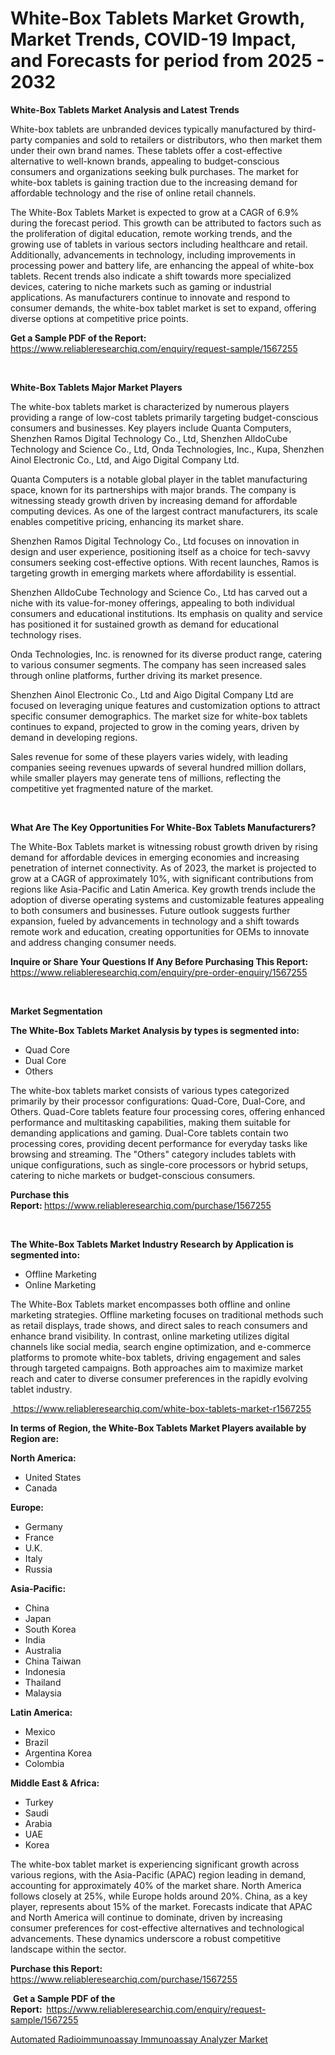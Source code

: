 <p><h1>White-Box Tablets Market Growth, Market Trends, COVID-19 Impact, and Forecasts for period from 2025 - 2032</h1></p><p><strong>White-Box Tablets Market Analysis and Latest Trends</strong></p>
<p><p>White-box tablets are unbranded devices typically manufactured by third-party companies and sold to retailers or distributors, who then market them under their own brand names. These tablets offer a cost-effective alternative to well-known brands, appealing to budget-conscious consumers and organizations seeking bulk purchases. The market for white-box tablets is gaining traction due to the increasing demand for affordable technology and the rise of online retail channels. </p><p>The White-Box Tablets Market is expected to grow at a CAGR of 6.9% during the forecast period. This growth can be attributed to factors such as the proliferation of digital education, remote working trends, and the growing use of tablets in various sectors including healthcare and retail. Additionally, advancements in technology, including improvements in processing power and battery life, are enhancing the appeal of white-box tablets. Recent trends also indicate a shift towards more specialized devices, catering to niche markets such as gaming or industrial applications. As manufacturers continue to innovate and respond to consumer demands, the white-box tablet market is set to expand, offering diverse options at competitive price points.</p></p>
<p><strong>Get a Sample PDF of the Report:&nbsp;</strong> <a href="https://www.reliableresearchiq.com/enquiry/request-sample/1567255?utm_campaign=3174&utm_medium=2&utm_source=Github&utm_content=ia&utm_term=22032025&utm_id=white-box-tablets">https://www.reliableresearchiq.com/enquiry/request-sample/1567255</a></p>
<p>&nbsp;</p>
<p><strong>White-Box Tablets Major Market Players</strong></p>
<p><p>The white-box tablets market is characterized by numerous players providing a range of low-cost tablets primarily targeting budget-conscious consumers and businesses. Key players include Quanta Computers, Shenzhen Ramos Digital Technology Co., Ltd, Shenzhen AlldoCube Technology and Science Co., Ltd, Onda Technologies, Inc., Kupa, Shenzhen Ainol Electronic Co., Ltd, and Aigo Digital Company Ltd.</p><p>Quanta Computers is a notable global player in the tablet manufacturing space, known for its partnerships with major brands. The company is witnessing steady growth driven by increasing demand for affordable computing devices. As one of the largest contract manufacturers, its scale enables competitive pricing, enhancing its market share.</p><p>Shenzhen Ramos Digital Technology Co., Ltd focuses on innovation in design and user experience, positioning itself as a choice for tech-savvy consumers seeking cost-effective options. With recent launches, Ramos is targeting growth in emerging markets where affordability is essential.</p><p>Shenzhen AlldoCube Technology and Science Co., Ltd has carved out a niche with its value-for-money offerings, appealing to both individual consumers and educational institutions. Its emphasis on quality and service has positioned it for sustained growth as demand for educational technology rises.</p><p>Onda Technologies, Inc. is renowned for its diverse product range, catering to various consumer segments. The company has seen increased sales through online platforms, further driving its market presence.</p><p>Shenzhen Ainol Electronic Co., Ltd and Aigo Digital Company Ltd are focused on leveraging unique features and customization options to attract specific consumer demographics. The market size for white-box tablets continues to expand, projected to grow in the coming years, driven by demand in developing regions.</p><p>Sales revenue for some of these players varies widely, with leading companies seeing revenues upwards of several hundred million dollars, while smaller players may generate tens of millions, reflecting the competitive yet fragmented nature of the market.</p></p>
<p>&nbsp;</p>
<p><strong>What Are The Key Opportunities For White-Box Tablets Manufacturers?</strong></p>
<p><p>The White-Box Tablets market is witnessing robust growth driven by rising demand for affordable devices in emerging economies and increasing penetration of internet connectivity. As of 2023, the market is projected to grow at a CAGR of approximately 10%, with significant contributions from regions like Asia-Pacific and Latin America. Key growth trends include the adoption of diverse operating systems and customizable features appealing to both consumers and businesses. Future outlook suggests further expansion, fueled by advancements in technology and a shift towards remote work and education, creating opportunities for OEMs to innovate and address changing consumer needs.</p></p>
<p><strong>Inquire or Share Your Questions If Any Before Purchasing This Report:</strong> <a href="https://www.reliableresearchiq.com/enquiry/pre-order-enquiry/1567255?utm_campaign=3174&utm_medium=2&utm_source=Github&utm_content=ia&utm_term=22032025&utm_id=white-box-tablets">https://www.reliableresearchiq.com/enquiry/pre-order-enquiry/1567255</a></p>
<p>&nbsp;</p>
<p><strong>Market Segmentation</strong></p>
<p><strong>The White-Box Tablets Market Analysis by types is segmented into:</strong></p>
<p><ul><li>Quad Core</li><li>Dual Core</li><li>Others</li></ul></p>
<p><p>The white-box tablets market consists of various types categorized primarily by their processor configurations: Quad-Core, Dual-Core, and Others. Quad-Core tablets feature four processing cores, offering enhanced performance and multitasking capabilities, making them suitable for demanding applications and gaming. Dual-Core tablets contain two processing cores, providing decent performance for everyday tasks like browsing and streaming. The "Others" category includes tablets with unique configurations, such as single-core processors or hybrid setups, catering to niche markets or budget-conscious consumers.</p></p>
<p><strong>Purchase this Report:&nbsp;</strong><a href="https://www.reliableresearchiq.com/purchase/1567255?utm_campaign=3174&utm_medium=2&utm_source=Github&utm_content=ia&utm_term=22032025&utm_id=white-box-tablets">https://www.reliableresearchiq.com/purchase/1567255</a></p>
<p>&nbsp;</p>
<p><strong>The White-Box Tablets Market Industry Research by Application is segmented into:</strong></p>
<p><ul><li>Offline Marketing</li><li>Online Marketing</li></ul></p>
<p><p>The White-Box Tablets market encompasses both offline and online marketing strategies. Offline marketing focuses on traditional methods such as retail displays, trade shows, and direct sales to reach consumers and enhance brand visibility. In contrast, online marketing utilizes digital channels like social media, search engine optimization, and e-commerce platforms to promote white-box tablets, driving engagement and sales through targeted campaigns. Both approaches aim to maximize market reach and cater to diverse consumer preferences in the rapidly evolving tablet industry.</p></p>
<p><a href="https://www.reliableresearchiq.com/white-box-tablets-market-r1567255?utm_campaign=3174&utm_medium=2&utm_source=Github&utm_content=ia&utm_term=22032025&utm_id=white-box-tablets">&nbsp;https://www.reliableresearchiq.com/white-box-tablets-market-r1567255</a></p>
<p><strong>In terms of Region, the White-Box Tablets Market Players available by Region are:</strong></p>
<p>
    <p> <strong> North America: </strong>
        <ul>
            <li>United States</li>
            <li>Canada</li>
        </ul>
        </p> 
    <p> <strong> Europe: </strong>
        <ul>
            <li>Germany</li>
            <li>France</li>
            <li>U.K.</li>
            <li>Italy</li>
            <li>Russia</li>
        </ul>
        </p> 
    <p> <strong> Asia-Pacific: </strong>
        <ul>
            <li>China</li>
            <li>Japan</li>
            <li>South Korea</li>
            <li>India</li>
            <li>Australia</li>
            <li>China Taiwan</li>
            <li>Indonesia</li>
            <li>Thailand</li>
            <li>Malaysia</li>
        </ul>
        </p> 
    <p> <strong> Latin America: </strong>
        <ul>
            <li>Mexico</li>
            <li>Brazil</li>
            <li>Argentina Korea</li>
            <li>Colombia</li>
        </ul>
        </p> 
    <p> <strong> Middle East & Africa: </strong>
        <ul>
            <li>Turkey</li>
            <li>Saudi</li>
            <li>Arabia</li>
            <li>UAE</li>
            <li>Korea</li>
        </ul>
    </p>
    </p>
<p><p>The white-box tablet market is experiencing significant growth across various regions, with the Asia-Pacific (APAC) region leading in demand, accounting for approximately 40% of the market share. North America follows closely at 25%, while Europe holds around 20%. China, as a key player, represents about 15% of the market. Forecasts indicate that APAC and North America will continue to dominate, driven by increasing consumer preferences for cost-effective alternatives and technological advancements. These dynamics underscore a robust competitive landscape within the sector.</p></p>
<p><strong>Purchase this Report: </strong><a href="https://www.reliableresearchiq.com/purchase/1567255?utm_campaign=3174&utm_medium=2&utm_source=Github&utm_content=ia&utm_term=22032025&utm_id=white-box-tablets">https://www.reliableresearchiq.com/purchase/1567255</a></p>
<p>&nbsp;<strong>Get a Sample PDF of the Report:&nbsp;&nbsp;</strong><a href="https://www.reliableresearchiq.com/enquiry/request-sample/1567255?utm_campaign=3174&utm_medium=2&utm_source=Github&utm_content=ia&utm_term=22032025&utm_id=white-box-tablets">https://www.reliableresearchiq.com/enquiry/request-sample/1567255</a></p>
<p><strong></strong></p>
<p><p><a href="https://github.com/shadnfamoza/Market-Research-Report-List-1/blob/main/automated-radioimmunoassay-immunoassay-analyzer-market.md?utm_campaign=3174&utm_medium=2&utm_source=Github&utm_content=ia&utm_term=22032025&utm_id=white-box-tablets">Automated Radioimmunoassay Immunoassay Analyzer Market</a></p></p>